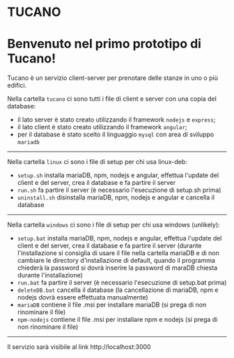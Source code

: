 # TUCANO

# Benvenuto nel primo prototipo di Tucano!

Tucano è un servizio client-server per prenotare delle stanze in uno o più edifici.

Nella cartella `tucano` ci sono tutti i file di client e server con una copia del database:
 - il lato server è stato creato utilizzando il framework `nodejs` e `express`;
 - il lato client è stato creato utilizzando il framework `angular`;
 - per il database è stato scelto il linguaggio `mysql` con area di sviluppo `mariadb`

---

Nella cartella `linux` ci sono i file di setup per chi usa linux-deb:
 - `setup.sh` installa mariaDB, npm, nodejs e angular, effettua l'update del client e del server, crea il database e fa partire il server
 - `run.sh` fa partire il server (è necessario l'esecuzione di setup.sh prima)
 - `uninstall.sh` disinstalla mariaDB, npm, nodejs e angular e cancella il database

---

Nella cartella `windows` ci sono i file di setup per chi usa windows (unlikely):
- `setup.bat` installa mariaDB, npm, nodejs e angular, effettua l'update del client e del server, crea il database e fa partire il server (durante l'installazione si consiglia di usare il file nella cartella mariaDB e di non cambiare le directory d'installazione di default, quando il programma chiederà la password si dovrà inserire la password di maraDB chiesta durante l'installazione)
- `run.bat` fa partire il server (è necessario l'esecuzione di setup.bat prima)
- `deleteDB.bat` cancella il database (la cancellazione di mariaDB, npm e nodejs dovrà essere effettuata manualmente)
- `mariaDB` contiene il file .msi per installare mariaDB (si prega di non rinominare il file)
- `npm-nodejs` contiene il file .msi per installare npm e nodejs (si prega di non rinominare il file)

---

Il servizio sarà visibile al link http://localhost:3000